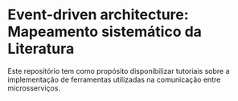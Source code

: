 # Event-driven architecture: Mapeamento sistemático da Literatura
Este repositório tem como propósito disponibilizar tutoriais sobre a implementação de ferramentas utilizadas na comunicação entre microsserviços.
